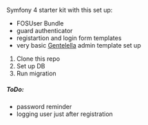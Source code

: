 Symfony 4 starter kit with this set up:

* FOSUser Bundle
* guard authenticator
* registartion and login form templates
* very basic [Gentelella](https://github.com/puikinsh/gentelella) admin template set up

1. Clone this repo
2. Set up DB
3. Run migration

##### ToDo:

* password reminder
* logging user just after registration